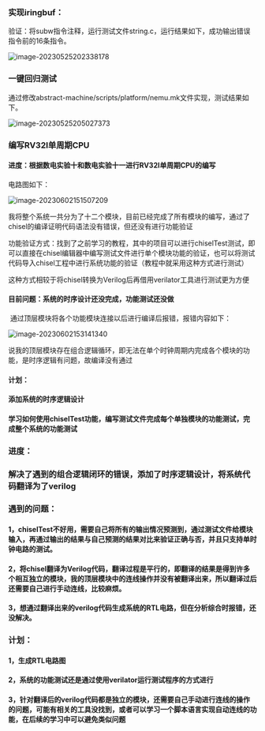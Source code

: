 ### 实现iringbuf：

验证：将subw指令注释，运行测试文件string.c，运行结果如下，成功输出错误指令前的16条指令。

![image-20230525202338178](C:\Users\张云鑫\AppData\Roaming\Typora\typora-user-images\image-20230525202338178.png)

### 一键回归测试

通过修改abstract-machine/scripts/platform/nemu.mk文件实现，测试结果如下。

<img src="C:\Users\张云鑫\AppData\Roaming\Typora\typora-user-images\image-20230525205027373.png" alt="image-20230525205027373"  />



### 编写RV32I单周期CPU

#### 进度：根据数电实验十和数电实验十一进行RV32I单周期CPU的编写

电路图如下：

![image-20230602151507209](C:\Users\张云鑫\AppData\Roaming\Typora\typora-user-images\image-20230602151507209.png)

​		我将整个系统一共分为了十二个模块，目前已经完成了所有模块的编写，通过了chisel的编译证明代码语法没有错误，但还没有进行功能验证

​		功能验证方式：找到了之前学习的教程，其中的项目可以进行chiselTest测试，即可以直接在chisel编辑器中编写测试文件进行单个模块功能的验证，也可以将测试代码导入chisel工程中进行系统功能的验证（教程中就采用这种方式进行测试）

​		这种方式相较于将chisel转换为Verilog后再借用verilator工具进行测试更为方便

#### 目前问题：系统的时序设计还没完成，功能测试还没做

​		通过顶层模块将各个功能模块连接以后进行编译后报错，报错内容如下：

![image-20230602153141340](C:\Users\张云鑫\AppData\Roaming\Typora\typora-user-images\image-20230602153141340.png)

​		说我的顶层模块存在组合逻辑循环，即无法在单个时钟周期内完成各个模块的功能，是时序逻辑有问题，故编译没有通过

#### 计划：

#### 添加系统的时序逻辑设计

#### 学习如何使用chiselTest功能，编写测试文件完成每个单独模块的功能测试，完成整个系统的功能测试



### 进度：

### 解决了遇到的组合逻辑闭环的错误，添加了时序逻辑设计，将系统代码翻译为了verilog

### 遇到的问题：

#### 1，chiselTest不好用，需要自己将所有的输出情况预测到，通过测试文件给模块输入，再通过输出的结果与自己预测的结果对比来验证正确与否，并且只支持单时钟电路的测试。

#### 2，将chisel翻译为Verilog代码，翻译过程是平行的，即翻译的结果是得到许多个相互独立的模块，我的顶层模块中的连线操作并没有被翻译出来，所以翻译过后还需要自己进行手动连线，比较麻烦。

#### 3，想通过翻译出来的verilog代码生成系统的RTL电路，但在分析综合时报错，还没解决。

### 计划：

#### 1，生成RTL电路图

#### 2，系统的功能测试还是通过使用verilator运行测试程序的方式进行

#### 3，针对翻译后的verilog代码都是独立的模块，还需要自己手动进行连线的操作的问题，可能有相关的工具没找到，或者可以学习一个脚本语言实现自动连线的功能，在后续的学习中可以避免类似问题



